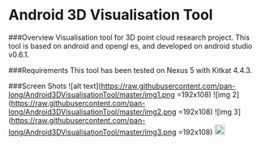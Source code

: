 Android 3D Visualisation Tool
=============================

###Overview
Visualisation tool for 3D point cloud research project. This tool is based on android and opengl es, and developed on android studio v0.6.1.

###Requirements
This tool has been tested on Nexus 5 with Kitkat 4.4.3.

###Screen Shots
![alt text](https://raw.githubusercontent.com/pan-long/Android3DVisualisationTool/master/img1.png =192x108)
![img 2](https://raw.githubusercontent.com/pan-long/Android3DVisualisationTool/master/img2.png =192x108)
![img 3](https://raw.githubusercontent.com/pan-long/Android3DVisualisationTool/master/img3.png =192x108)
<img src="https://raw.githubusercontent.com/pan-long/Android3DVisualisationTool/master/img1.png" style="width: 20px;" />
